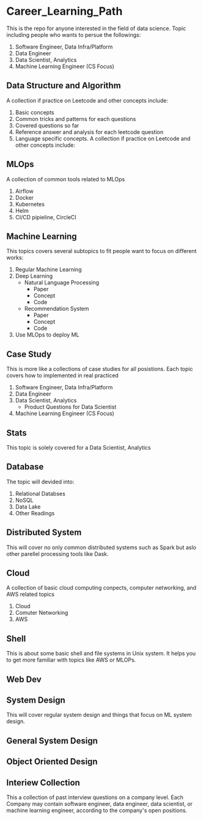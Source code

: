 # **Career_Learning_Path**

This is the repo for anyone interested in the field of data science. Topic including people who wants to persue the followings:

1. Software Engineer, Data Infra/Platform
2. Data Engineer
3. Data Scientist, Analytics
4. Machine Learning Engineer (CS Focus)

## **Data Structure and Algorithm**

A collection if practice on Leetcode and other concepts include:

1. Basic concepts
2. Common tricks and patterns for each questions
3. Covered questions so far
4. Reference answer and analysis for each leetcode question
5. Language specific concepts. A collection if practice on Leetcode and other concepts include:

## **MLOps**

A collection of common tools related to MLOps

1. Airflow
2. Docker
3. Kubernetes
4. Helm
5. CI/CD pipieline, CircleCI

## **Machine Learning**

This topics covers several subtopics to fit people want to focus on different works:

1. Regular Machine Learning
2. Deep Learning
    * Natural Language Processing
        * Paper
        * Concept
        * Code
    * Recommendation System
        * Paper
        * Concept
        * Code
3. Use MLOps to deploy ML

## **Case Study**

This is more like a collections of case studies for all posistions. Each topic covers how to implemented in real practiced

1. Software Engineer, Data Infra/Platform
2. Data Engineer
3. Data Scientist, Analytics
    * Product Questions for Data Scientist
4. Machine Learning Engineer (CS Focus)

## **Stats**

This topic is solely covered for a Data Scientist, Analytics

## **Database**

The topic will devided into:

1. Relational Databses
2. NoSQL
3. Data Lake
4. Other Readings

## **Distributed System**

This will cover no only common distributed systems such as Spark but aslo other parellel processing tools like Dask.

## **Cloud**

A collection of basic cloud computing conpects, computer networking, and AWS related topics

1. Cloud
2. Comuter Networking
3. AWS

## **Shell**

This is about some basic shell and file systems in Unix system. It helps you to get more familiar with topics like AWS or MLOPs.

## **Web Dev**

## **System Design**

This will cover regular system design and things that focus on ML system design.

## **General System Design**

## **Object Oriented Design**

## Interiew Collection

This a collection of past interview questions on a company level. Each Company may contain software engineer, data engineer, data scientist, or machine learning engineer, according to the company's open positions.

